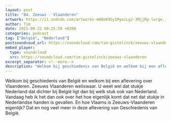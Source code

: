 ```yaml
---
layout: post
title: "84. Zeeuws - Vlaanderen"
artwork: https://i1.sndcdn.com/artworks-mHQoK95y1MyoiLgz-3MjjRg-large.jpg
author: Tim
date: 2021-09-22 09:25:59 +0200
categories: podcast
tag: ["België", "Nederland"]
postsoundcoud_url: https://soundcloud.com/tim-gistelinck/zeeuws-vlaanderen
embed_player:
  type: soundcloud
  src: https://soundcloud.com/tim-gistelinck/zeeuws-vlaanderen
excerpt_separator: <!--more-->
description: "Welkom bij geschiedenis van België en welkom bij een aflevering over Vlaanderen."
---
```

Welkom bij geschiedenis van België en welkom bij een aflevering over Vlaanderen. Zeeuws Vlaanderen weliswaar. U weet wel dat stukje Nederland dat dichter bij België ligt dan bij welk stuk ook van Nederland. Vandaag heb ik het dan ook over het hoe eigenlijk komt dat net dat stukje in Nederlandse handen is gevallen. En hoe Vlaams is Zeeuws-Vlaanderen eigenlijk? Dat en nog veel meer in deze aflevering van Geschiedenis van België.